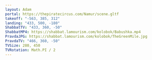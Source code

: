 ```yaml
---
layout: Adam
portal: https://thepiratecircus.com/Namur/scene.gltf
takeoff: "-563, 385, 312"
landing: "433, 500, -180"
ShabbatTV: "433, 360, -50"
ShabbatMP4: https://shabbat.lamourism.com/kolobok/Babushka.mp4
PravdaJPG: https://shabbat.lamourism.com/kolobok/TheGreenMile.jpg
PravdaTV: "466, 360, -50"
TVSize: 280, 450
TVRotation: Math.PI / 2
---
```

